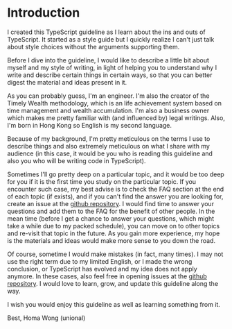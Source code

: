 # Introduction

I created this TypeScript guideline as I learn about the ins and outs of TypeScript. It started as a style guide but I quickly realize I can't just talk about style choices without the arguments supporting them.

Before I dive into the guideline, I would like to describe a little bit about myself and my style of writing, in light of helping you to understand why I write and describe certain things in certain ways, so that you can better digest the material and ideas present in it.

As you can probably guess, I'm an engineer. I'm also the creator of the Timely Wealth methodology, which is an life achievement system based on time management and wealth accumulation. I'm also a business owner which makes me pretty familiar with (and influenced by) legal writings. Also, I'm born in Hong Kong so English is my second language.

Because of my background, I'm pretty meticulous on the terms I use to describe things and also extremely meticulous on what I share with my audience (in this case, it would be you who is reading this guideline and also you who will be writing code in TypeScript).

Sometimes I'll go pretty deep on a particular topic, and it would be too deep for you if it is the first time you study on the particular topic. If you encounter such case, my best advise is to check the FAQ section at the end of each topic (if exists), and if you can't find the answer you are looking for, create an issue at the [github repository](https://github.com/unional/typescript/issues). I would find time to answer your questions and add them to the FAQ for the benefit of other people. In the mean time (before I get a chance to answer your questions, which might take a while due to my packed schedule), you can move on to other topics and re-visit that topic in the future. As you gain more experience, my hope is the materials and ideas would make more sense to you down the road.

Of course, sometime I would make mistakes (in fact, many times). I may not use the right term due to my limited English, or I made the wrong conclusion, or TypeScript has evolved and my idea does not apply anymore. In these cases, also feel free in opening issues at the [github repository](https://github.com/unional/typescript/issues). I would love to learn, grow, and update this guideline along the way.

I wish you would enjoy this guideline as well as learning something from it.

Best,
Homa Wong (unional)
